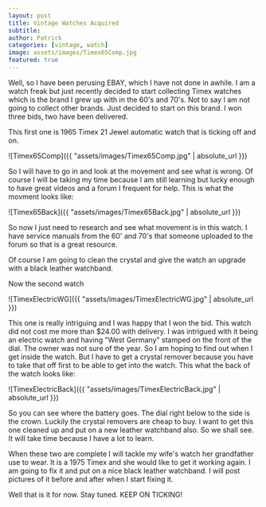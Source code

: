 ```yaml
---
layout: post
title: Vintage Watches Acquired
subtitle:
author: Patrick
categories: [vintage, watch]
image: assets/images/Timex65Comp.jpg
featured: true
---
```


Well, so I have been perusing EBAY, which I have not done in awhile. I am a watch freak but just recently decided to start collecting Timex watches which is the brand I grew up with in the 60's and 70's. Not to say I am not going to collect other brands. Just decided to start on this brand. I won three bids, two have been delivered.

This first one is 1965 Timex 21 Jewel automatic watch that is ticking off and on. 

![Timex65Comp]({{ "assets/images/Timex65Comp.jpg" | absolute_url }})

So I will have to go in and look at the movement and see what is wrong. Of course I will be taking my time because I am still learning but lucky enough to have great videos and a forum I frequent for help. This is what the movment looks like:

![Timex65Back]({{ "assets/images/Timex65Back.jpg" | absolute_url }})

So now I just need to research and see what movement is in this watch. I have service manuals from the 60' and 70's that someone uploaded to the forum so that is a great resource. 

Of course I am going to clean the crystal and give the watch an upgrade with a black leather watchband. 

Now the second watch 

![TimexElectricWG]({{ "assets/images/TimexElectricWG.jpg" | absolute_url }})

This one is really intriguing and I was happy that I won the bid. This watch did not cost me more than $24.00 with delivery. I was intrigued with it being an electric watch and having "West Germany" stamped on the front of the dial. The owner was not sure of the year. So I am hoping to find out when I get inside the watch. But I have to get a crystal remover because you have to take that off first to be able to get into the watch. This what the back of the watch looks like:

![TimexElectricBack]({{ "assets/images/TimexElectricBack.jpg" | absolute_url }})

So you can see where the battery goes. The dial right below to the side is the crown. Luckily the crystal removers are cheap to buy. I want to get this one cleaned up and put on a new leather watchband also. So we shall see. It will take time because I have a lot to learn. 

When these two are complete I will tackle my wife's watch her grandfather use to wear. It is a 1975 Timex and she would like to get it working again. I am going to fix it and put on a nice black leather watchband. I will post pictures of it before and after when I start fixing it. 

Well that is it for now. Stay tuned. KEEP ON TICKING!

